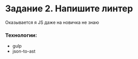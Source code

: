 # Задание 2. Напишите линтер

Оказывается я JS даже на новичка не знаю

### Технологии:

- gulp
- json-to-ast